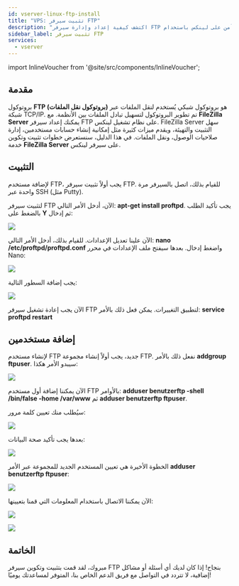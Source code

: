 ```yaml
---
id: vserver-linux-ftp-install
title: "VPS: تثبيت سيرفر FTP"
description: "اكتشف كيفية إعداد وإدارة سيرفر FTP آمن على لينكس باستخدام FileZilla Server لنقل الملفات بكفاءة → تعلّم المزيد الآن"
sidebar_label: تثبيت سيرفر FTP
services:
  - vserver
---
```


import InlineVoucher from '@site/src/components/InlineVoucher';

## مقدمة

بروتوكول **FTP (بروتوكول نقل الملفات)** هو بروتوكول شبكي يُستخدم لنقل الملفات عبر شبكة TCP/IP. تم تطوير البروتوكول لتسهيل تبادل الملفات بين الأنظمة. مع **FileZilla Server** يمكنك إعداد سيرفر FTP على نظام تشغيل لينكس. FileZilla Server سهل التثبيت والتهيئة، ويقدم ميزات كثيرة مثل إمكانية إنشاء حسابات مستخدمين، إدارة صلاحيات الوصول، ونقل الملفات. في هذا الدليل، سنستعرض خطوات تثبيت وتكوين خدمة **FileZilla Server** على سيرفر لينكس.

<InlineVoucher />

## التثبيت

لإضافة مستخدم FTP، يجب أولاً تثبيت سيرفر FTP. للقيام بذلك، اتصل بالسيرفر مرة واحدة عبر SSH (مثل Putty).

لتثبيت سيرفر FTP الآن، أدخل الأمر التالي: **apt-get install proftpd**. يجب تأكيد الطلب بالضغط على **Y** ثم إدخال:

![](https://screensaver01.zap-hosting.com/index.php/s/seKtY9GBELG78in/preview)

الآن علينا تعديل الإعدادات. للقيام بذلك، أدخل الأمر التالي: **nano /etc/proftpd/proftpd.conf** واضغط إدخال. بعدها سيفتح ملف الإعدادات في محرر Nano:

![](https://screensaver01.zap-hosting.com/index.php/s/J5kS2bJFjDyLpCZ/preview)

يجب إضافة السطور التالية:

![](https://screensaver01.zap-hosting.com/index.php/s/TZoDZpiBQi5Yb5L/preview)

الآن يجب إعادة تشغيل سيرفر FTP لتطبيق التغييرات. يمكن فعل ذلك بالأمر: **service proftpd restart**

## إضافة مستخدمين

لإنشاء مستخدم FTP جديد، يجب أولاً إنشاء مجموعة FTP. نفعل ذلك بالأمر **addgroup ftpuser**. سيبدو الأمر هكذا:

![](https://screensaver01.zap-hosting.com/index.php/s/M2jnE6mWqQLKkme/preview)

الآن يمكننا إضافة أول مستخدم FTP بالأوامر: **adduser benutzerftp -shell /bin/false -home /var/www** ثم **adduser benutzerftp ftpuser**.

سيُطلب منك تعيين كلمة مرور:

![](https://screensaver01.zap-hosting.com/index.php/s/LKsops7sKTr2jXt/preview)

بعدها يجب تأكيد صحة البيانات:

![](https://screensaver01.zap-hosting.com/index.php/s/LWdMS2j7PnRQwnd/preview)

الخطوة الأخيرة هي تعيين المستخدم الجديد للمجموعة عبر الأمر **adduser benutzerftp ftpuser**:

![](https://screensaver01.zap-hosting.com/index.php/s/66fqTTttpM5BPkg/preview)

الآن يمكننا الاتصال باستخدام المعلومات التي قمنا بتعيينها:

![](https://screensaver01.zap-hosting.com/index.php/s/ftccknJBSoC2pCH/preview)


![](https://screensaver01.zap-hosting.com/index.php/s/zRsRHA3NWNCwcsj/preview)



## الخاتمة

مبروك، لقد قمت بتثبيت وتكوين سيرفر FTP بنجاح! إذا كان لديك أي أسئلة أو مشاكل إضافية، لا تتردد في التواصل مع فريق الدعم الخاص بنا، المتوفر لمساعدتك يوميًا!

<InlineVoucher />